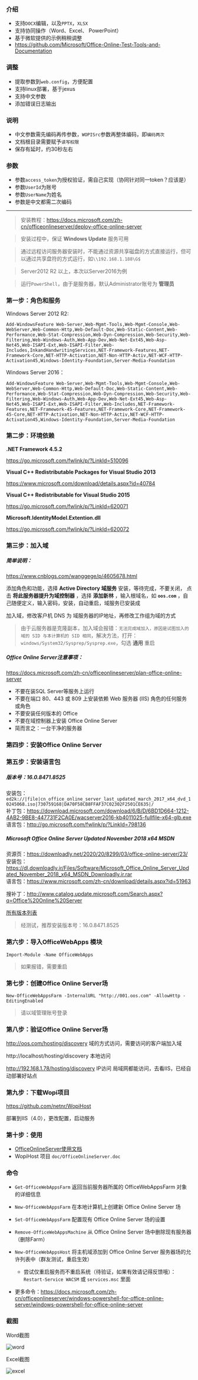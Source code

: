 ### 介绍
- 支持`DOCX`编辑，以及`PPTX`，`XLSX`
- 支持协同操作（Word、Excel、 PowerPoint）
- 基于微软提供的示例稍稍调整
- <https://github.com/Microsoft/Office-Online-Test-Tools-and-Documentation>

### 调整
- 提取参数到`web.config`，方便配置
- 支持linux部署，基于jexus
- 支持中文参数
- 添加错误日志输出

### 说明
- 中文参数需先编码再传参数，`WOPISrc`参数再整体编码，即`编码两次`
- 文档根目录需要赋予`读写权限`
- 保存有延时，约30秒左右

### 参数
- 参数`access_token`为授权验证，需自己实现（协同针对同一token？应该是）
- 参数`UserId`为账号
- 参数`UserName`为姓名
- 参数是中文都需二次编码

----------

> 安装教程：https://docs.microsoft.com/zh-cn/officeonlineserver/deploy-office-online-server

> 安装过程中，保证 **Windows Update** 服务可用

> 通过远程访问服务器安装时，不能通过资源共享磁盘的方式直接运行，但可以通过共享盘符的方式运行，如`\\192.168.1.188\G$`

> Server2012 R2 以上，本次以Server2016为例

> 运行`PowerShell`，由于是服务器，默认Administrator账号为 **管理员** 

### 第一步：角色和服务

Windows Server 2012 R2:
```
Add-WindowsFeature Web-Server,Web-Mgmt-Tools,Web-Mgmt-Console,Web-WebServer,Web-Common-Http,Web-Default-Doc,Web-Static-Content,Web-Performance,Web-Stat-Compression,Web-Dyn-Compression,Web-Security,Web-Filtering,Web-Windows-Auth,Web-App-Dev,Web-Net-Ext45,Web-Asp-Net45,Web-ISAPI-Ext,Web-ISAPI-Filter,Web-Includes,InkandHandwritingServices,NET-Framework-Features,NET-Framework-Core,NET-HTTP-Activation,NET-Non-HTTP-Activ,NET-WCF-HTTP-Activation45,Windows-Identity-Foundation,Server-Media-Foundation
```
Windows Server 2016：
```
Add-WindowsFeature Web-Server,Web-Mgmt-Tools,Web-Mgmt-Console,Web-WebServer,Web-Common-Http,Web-Default-Doc,Web-Static-Content,Web-Performance,Web-Stat-Compression,Web-Dyn-Compression,Web-Security,Web-Filtering,Web-Windows-Auth,Web-App-Dev,Web-Net-Ext45,Web-Asp-Net45,Web-ISAPI-Ext,Web-ISAPI-Filter,Web-Includes,NET-Framework-Features,NET-Framework-45-Features,NET-Framework-Core,NET-Framework-45-Core,NET-HTTP-Activation,NET-Non-HTTP-Activ,NET-WCF-HTTP-Activation45,Windows-Identity-Foundation,Server-Media-Foundation
```
### 第二步：环境依赖

 **.NET Framework 4.5.2** 

https://go.microsoft.com/fwlink/p/?LinkId=510096

 **Visual C++ Redistributable Packages for Visual Studio 2013** 

https://www.microsoft.com/download/details.aspx?id=40784

 **Visual C++ Redistributable for Visual Studio 2015** 

https://go.microsoft.com/fwlink/p/?LinkId=620071

 **Microsoft.IdentityModel.Extention.dll** 

https://go.microsoft.com/fwlink/p/?LinkId=620072

### 第三步：加入域
##### 简单说明：
https://www.cnblogs.com/wanggege/p/4605678.html

添加角色和功能，选择 **Active Directory 域服务** 安装，等待完成，不要关闭，
点击 **将此服务器提升为域控制器** ，选择 **添加新林** ，输入根域名，如  **`oos.com`**  ，自己随便定义，输入密码，安装，自动重启，域服务已安装成

加入域，修改客户机 DNS 为 域服务器的IP地址，再修改工作组为域的方式

> 由于云服务器是克隆副本，加入域会报错：`无法完成域加入，原因是试图加入的域的 SID 与本计算机的 SID 相同`，解决方法，打开：`windows/System32/Sysprep/Sysprep.exe`，勾选 **通用** 重启

##### Office Online Server注意事项：
https://docs.microsoft.com/zh-cn/officeonlineserver/plan-office-online-server

- 不要在装SQL Server等服务上运行
- 不要在端口 80、443 或 809 上安装依赖 Web 服务器 (IIS) 角色的任何服务或角色
- 不要安装任何版本的 Office
- 不要在域控制器上安装 Office Online Server
- 简而言之：一台干净的服务器

### 第四步：安装Office Online Server

### 第五步：安装语言包

##### 版本号：16.0.8471.8525
安装包：`ed2k://|file|cn_office_online_server_last_updated_march_2017_x64_dvd_10245068.iso|730759168|DA70F58CB8FFAF37C02302F2501CE635|/`  
补丁包：<https://download.microsoft.com/download/6/B/D/6BD1D664-1212-4AB2-9BE8-447731F2CA0E/wacserver2016-kb4011025-fullfile-x64-glb.exe>  
语言包：<http://go.microsoft.com/fwlink/p/?LinkId=798136>

##### Microsoft Office Online Server Updated November 2018 x64 MSDN
资源页：<https://downloadly.net/2020/20/8299/03/office-online-server/23/>  
安装包：<https://dl.downloadly.ir/Files/Software/Microsoft_Office_Online_Server_Updated_November_2018_x64_MSDN_Downloadly.ir.rar>  
语言包：<https://www.microsoft.com/zh-cn/download/details.aspx?id=51963>

搜补丁：<http://www.catalog.update.microsoft.com/Search.aspx?q=Office%20Online%20Server>  

[所有版本列表](https://docs.microsoft.com/zh-cn/officeonlineserver/office-online-server-release-schedule)

> 经测试，推荐安装版本号：16.0.8471.8525

### 第六步：导入OfficeWebApps 模块
```
Import-Module -Name OfficeWebApps
```
> 如果报错，需要重启

### 第七步：创建Office Online Server场
```
New-OfficeWebAppsFarm -InternalURL "http://001.oos.com" -AllowHttp -EditingEnabled
```
> 请以域管理账号登录

### 第八步：验证Office Online Server场
http://oos.com/hosting/discovery	域的方式访问，需要访问的客户端加入域

http://localhost/hosting/discovery	本地访问

http://192.168.1.78/hosting/discovery	IP访问	局域网都能访问，去看IIS，已经自动部署好站点

### 第九步：下载Wopi项目
https://github.com/netnr/WopiHost

部署到IIS（4.0），更改配置，启动服务

### 第十步：使用
- [OfficeOnlineServer使用文档](https://www.netnr.com/doc/code/4964095842855914510)
- WopiHost 项目 `doc/OfficeOnlineServer.doc`

### 命令
- `Get-OfficeWebAppsFarm` 返回当前服务器所属的 OfficeWebAppsFarm 对象的详细信息
- `New-OfficeWebAppsFarm` 在本地计算机上创建新 Office Online Server 场
- `Set-OfficeWebAppsFarm` 配置现有 Office Online Server 场的设置
- `Remove-OfficeWebAppsMachine` 从 Office Online Server 场中删除现有服务器（删除Farm）
- `New-OfficeWebAppsHost` 将主机域添加到 Office Online Server 服务器场的允许列表中（群友测试，重启生效）
    - 尝试仅重启服务而不重启系统（待验证，如果有效请记得反馈哦）：`Restart-Service WACSM` 或 `services.msc` 里面

- 更多命令：<https://docs.microsoft.com/zh-cn/officeonlineserver/windows-powershell-for-office-online-server/windows-powershell-for-office-online-server>

### 截图

Word截图

![word](https://s1.netnr.eu.org/2018/11/13/593bab5043.png)

Excel截图

![excel](https://s1.netnr.eu.org/2018/11/13/852ec9c947.png)
